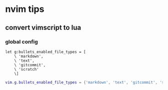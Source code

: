 # nvim tips

## convert vimscript to lua

### global config

```vim
let g:bullets_enabled_file_types = [
    \ 'markdown',
    \ 'text',
    \ 'gitcommit',
    \ 'scratch'
    \]
```

```lua
vim.g.bullets_enabled_file_types = {'markdown', 'text', 'gitcommit', 'scratch'}
```
